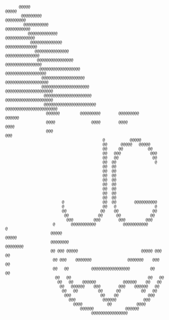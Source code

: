           @@@@@                                                                      @@@@@
           @@@@@@@@@                                                            @@@@@@@@@
            @@@@@@@@@@@                                                      @@@@@@@@@@@
              @@@@@@@@@@@@@                                              @@@@@@@@@@@@@
               @@@@@@@@@@@@@@                                          @@@@@@@@@@@@@@
                 @@@@@@@@@@@@@@@                                    @@@@@@@@@@@@@@@
                  @@@@@@@@@@@@@@@@                                @@@@@@@@@@@@@@@@
                   @@@@@@@@@@@@@@@@@@                          @@@@@@@@@@@@@@@@@@
                    @@@@@@@@@@@@@@@@@@@                      @@@@@@@@@@@@@@@@@@@
                    @@@@@@@@@@@@@@@@@@@@@                  @@@@@@@@@@@@@@@@@@@@@
                     @@@@@@@@@@@@@@@@@@@@@                @@@@@@@@@@@@@@@@@@@@@
                     @@@@@@@@@@@@@@@@@@@@@@@            @@@@@@@@@@@@@@@@@@@@@@@
                      @@@@@@         @@@@@@@@@        @@@@@@@@@         @@@@@@
                      @@@@                @@@@        @@@@                @@@@
                      @@@                                                  @@@
                                               @           @@@@@
                                               @@      @@@@@   @@@@@
                                               @@     @@           @@
                                               @@   @@@             @@@
                                               @@   @@               @@
                                               @@  @@                 @
                                               @@  @@
                                               @@  @@
                                               @@  @@
                                               @@  @@
                                               @@  @@
                                               @@  @@
                                               @@  @@
                                               @@  @@
                             @                 @@  @@        @@@@@@@@@@
                             @                 @@   @                 @
                             @@               @@    @@               @@
                              @@             @@      @@             @@
                               @@@         @@@        @@@         @@@
                         @       @@@@@@@@@@@            @@@@@@@@@@@       @
                        @@@@@                                          @@@@@
                        @@@@@@@@                                    @@@@@@@@
                        @@ @@@ @@@@@                            @@@@@ @@@ @@
                         @@ @@@    @@@@@@@                @@@@@@@    @@@ @@
                         @@   @@          @@@@@@@@@@@@@@@@@         @@   @@
                          @@   @@                                  @@   @@
                           @@   @@    @@@@@@            @@@@@@    @@   @@
                            @@   @@@@@@    @@@        @@@    @@@@@@   @@
                             @@   @@         @@      @@         @@   @@
                              @@@             @@    @@             @@@
                                @@@            @@@@@@            @@@
                                  @@@@           @@           @@@@
                                     @@@@@@              @@@@@@
                                          @@@@@@@@@@@@@@@@ 
